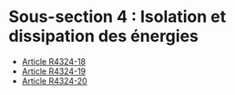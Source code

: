 #  Sous-section 4 : Isolation et dissipation des énergies

* [Article R4324-18](./LEGIARTI000018531232.md)
* [Article R4324-19](./LEGIARTI000018531230.md)
* [Article R4324-20](./LEGIARTI000018531228.md)
